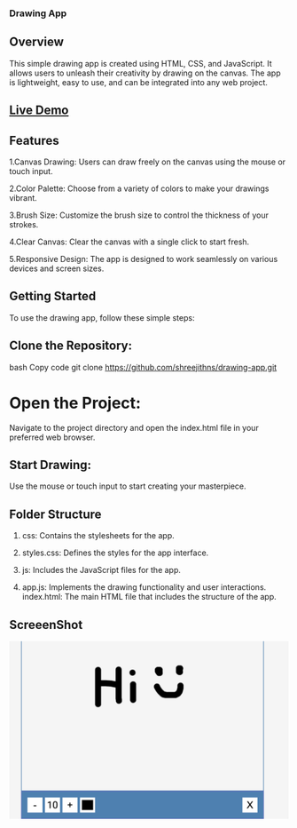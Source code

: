 ### Drawing App
## Overview
This simple drawing app is created using HTML, CSS, and JavaScript. It allows users to unleash their creativity by drawing on the canvas. The app is lightweight, easy to use, and can be integrated into any web project.

## [Live Demo](https://shreejithns.github.io/drawing-app/)

## Features

1.Canvas Drawing: Users can draw freely on the canvas using the mouse or touch input.

2.Color Palette: Choose from a variety of colors to make your drawings vibrant.

3.Brush Size: Customize the brush size to control the thickness of your strokes.
   
4.Clear Canvas: Clear the canvas with a single click to start fresh.

5.Responsive Design: The app is designed to work seamlessly on various devices and screen sizes.
   
## Getting Started
To use the drawing app, follow these simple steps:

## Clone the Repository:

bash
Copy code
git clone https://github.com/shreejithns/drawing-app.git
# Open the Project:
Navigate to the project directory and open the index.html file in your preferred web browser.

## Start Drawing:
Use the mouse or touch input to start creating your masterpiece.

## Folder Structure
1. css: Contains the stylesheets for the app.

2.  styles.css: Defines the styles for the app interface.
3. js: Includes the JavaScript files for the app.

4. app.js: Implements the drawing functionality and user interactions.
index.html: The main HTML file that includes the structure of the app.


## ScreeenShot 

<img src="Draw.jpg">


